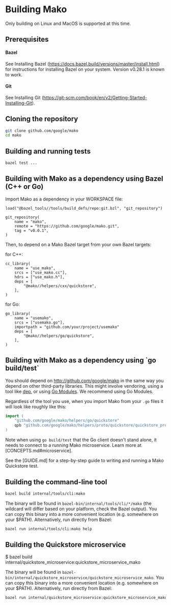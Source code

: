 # Building Mako

Only building on Linux and MacOS is supported at this time.

## Prerequisites

#### Bazel

See Installing Bazel (https://docs.bazel.build/versions/master/install.html) for
instructions for installing Bazel on your system. Version v0.28.1 is known to
work.

#### Git

See Installing Git
(https://git-scm.com/book/en/v2/Getting-Started-Installing-Git).

## Cloning the repository
```bash
git clone github.com/google/mako
cd mako
```

## Building and running tests
```bash
bazel test ...
```

## Building with Mako as a dependency using Bazel (C++ or Go)

Import Mako as a dependency in your WORKSPACE file:

```
load("@bazel_tools//tools/build_defs/repo:git.bzl", "git_repository")

git_repository(
    name = "mako",
    remote = "https://github.com/google/mako.git",
    tag = "v0.0.1",
)
```

Then, to depend on a Mako Bazel target from your own Bazel targets:

for C++:
```
cc_library(
    name = "use_mako",
    srcs = ["use_mako.cc"],
    hdrs = ["use_mako.h"],
    deps = [
        "@mako//helpers/cxx/quickstore",
    ],
)
```

for Go:
```
go_library(
    name = "usemako",
    srcs = ["usemako.go"],
    importpath = "github.com/your/project/usemako"
    deps = [
        "@mako//helpers/go/quickstore",
    ],
)
```

<h2 id="go-build">Building with Mako as a dependency using `go build/test`</h2>

You should depend on http://github.com/google/mako in the same way you depend on
other third-party libraries. This might involve vendoring, using a tool like
[dep](https://github.com/golang/dep), or using
[Go Modules](https://github.com/golang/go/wiki/Modules). We recommend using
Go Modules.

Regardless of the tool you use, when you import Mako from your `.go` files it
will look like roughly like this:
```go
import (
	"github.com/google/mako/helpers/go/quickstore"
	qpb "github.com/google/mako/helpers/proto/quickstore/quickstore_proto"
)
```

Note when using `go build/test` that the Go client doesn't stand alone, it needs
to connect to a running Mako microservice. Learn more at
[CONCEPTS.md#microservice].

See the [GUIDE.md] for a step-by-step guide to writing and running a Mako
Quickstore test.

## Building the command-line tool
```bash
bazel build internal/tools/cli:mako
```

The binary will be found in `bazel-bin/internal/tools/cli/*/mako` (the wildcard
will differ based on your platform, check the Bazel output). You can copy this
binary into a more convenient location (e.g. somewhere on your $PATH).
Alternatively, run directly from Bazel:

```bash
bazel run internal/tools/cli:mako help
```

<h2 id="microservice">Building the Quickstore microservice</h2>
$ bazel build internal/quickstore_microservice:quickstore_microservice_mako

The binary will be found in
`bazel-bin/internal/quickstore_microservice/quickstore_microservice_mako`. You
can copy this binary into a more convenient location (e.g. somewhere on your
$PATH). Alternatively, run directly from Bazel:

```bash
bazel run internal/quickstore_microservice:quickstore_microservice_mako
```
